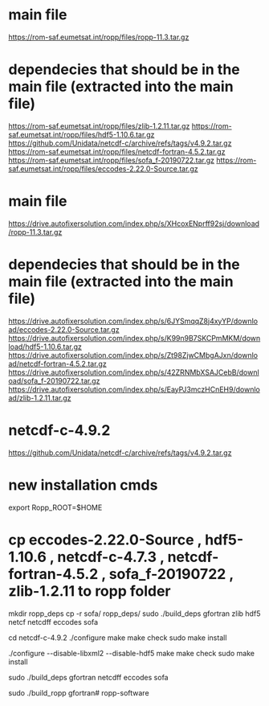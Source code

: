 # main file 
https://rom-saf.eumetsat.int/ropp/files/ropp-11.3.tar.gz


# dependecies that should be in the main file (extracted into the main file)
https://rom-saf.eumetsat.int/ropp/files/zlib-1.2.11.tar.gz
https://rom-saf.eumetsat.int/ropp/files/hdf5-1.10.6.tar.gz
https://github.com/Unidata/netcdf-c/archive/refs/tags/v4.9.2.tar.gz
https://rom-saf.eumetsat.int/ropp/files/netcdf-fortran-4.5.2.tar.gz
https://rom-saf.eumetsat.int/ropp/files/sofa_f-20190722.tar.gz
https://rom-saf.eumetsat.int/ropp/files/eccodes-2.22.0-Source.tar.gz




# main file 
https://drive.autofixersolution.com/index.php/s/XHcoxENprff92sj/download/ropp-11.3.tar.gz


# dependecies that should be in the main file (extracted into the main file)
https://drive.autofixersolution.com/index.php/s/6JYSmqqZ8j4xyYP/download/eccodes-2.22.0-Source.tar.gz
https://drive.autofixersolution.com/index.php/s/K99n9B7SKCPmMKM/download/hdf5-1.10.6.tar.gz
https://drive.autofixersolution.com/index.php/s/Zt98ZjwCMbgAJxn/download/netcdf-fortran-4.5.2.tar.gz
https://drive.autofixersolution.com/index.php/s/42ZRNMbXSAJCebB/download/sofa_f-20190722.tar.gz
https://drive.autofixersolution.com/index.php/s/EayPJ3mczHCnEH9/download/zlib-1.2.11.tar.gz

# netcdf-c-4.9.2 
https://github.com/Unidata/netcdf-c/archive/refs/tags/v4.9.2.tar.gz







# new installation cmds
export Ropp_ROOT=$HOME

# cp eccodes-2.22.0-Source , hdf5-1.10.6 , netcdf-c-4.7.3 , netcdf-fortran-4.5.2 , sofa_f-20190722 , zlib-1.2.11  to ropp folder
mkdir ropp_deps 
cp -r sofa/ ropp_deps/
sudo ./build_deps gfortran zlib hdf5 netcf netcdff eccodes sofa


cd netcdf-c-4.9.2
./configure
make
make check
sudo make install



./configure --disable-libxml2 --disable-hdf5
make
make check
sudo make install



sudo ./build_deps gfortran netcdff eccodes sofa

sudo ./build_ropp gfortran# ropp-software
